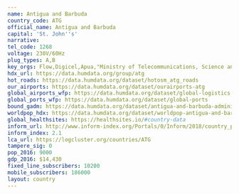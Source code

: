 ```yaml
---
name: Antigua and Barbuda
country_code: ATG
official_name: Antigua and Barbuda
capital: 'St. John''s'
narrative:
tel_code: 1268
voltage: 230V/60Hz
plug_types: A,B
key_orgs: Flow,Digicel,Apua,"Ministry of Telecommunications, Science and Technology",Microsoft Trinidad and Tobago,C&W Business
hdx_url: https://data.humdata.org/group/atg
hot_roads: https://data.humdata.org/dataset/hotosm_atg_roads
our_airports: https://data.humdata.org/dataset/ourairports-atg
global_airports_wfp: https://data.humdata.org/dataset/global-logistics
global_ports_wfp: https://data.humdata.org/dataset/global-ports
bound_gadm: https://data.humdata.org/dataset/antigua-and-barbuda-administrative-boundaries-levels-0-and-1
worldpop_hdx: https://data.humdata.org/dataset/worldpop-antigua-and-barbuda
global_healthsites: https://healthsites.io/#country-data
inform_url: http://www.inform-index.org/Portals/0/Inform/2018/country_profiles/ATG.pdf
inform_index: 2.1
lca_url: https://logcluster.org/countries/ATG
tampere_sig: 0
pop_2016: 9000
gdp_2016: $14,430
fixed_line_subscribers: 10200
mobile_subscribers: 186000
layout: country
---
```


